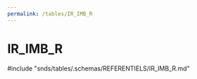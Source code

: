 ```yaml
---
permalink: /tables/IR_IMB_R
---
```

# IR\_IMB\_R
<!-- SPDX-License-Identifier: MPL-2.0 -->

<!-- ATTENTION : Ne pas supprimer ou modifier la ligne ci-dessous -->
#include "snds/tables/.schemas/REFERENTIELS/IR_IMB_R.md"
<!-- ATTENTION : Ne pas supprimer ou modifier la ligne ci-dessus -->

